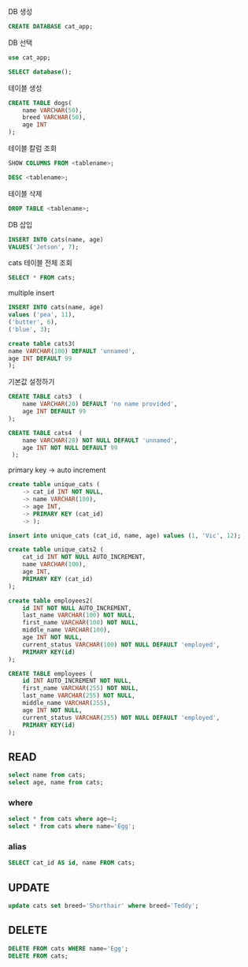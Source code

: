 DB 생성

```sql
CREATE DATABASE cat_app;
```

DB 선택

```sql
use cat_app;
```

```sql
SELECT database();
```

테이블 생성

```sql
CREATE TABLE dogs(
	name VARCHAR(50),
	breed VARCHAR(50),
	age INT
);
```

테이블 칼럼 조회

```sql
SHOW COLUMNS FROM <tablename>;

DESC <tablename>;
```

테이블 삭제

```sql
DROP TABLE <tablename>;
```

DB 삽입

```sql
INSERT INTO cats(name, age)
VALUES('Jetson', 7);
```

cats 테이블 전체 조회

```sql
SELECT * FROM cats;
```

multiple insert

```sql
INSERT INTO cats(name, age)
values ('pea', 11),
('butter', 6),
('blue', 3);
```

```sql
create table cats3(
name VARCHAR(100) DEFAULT 'unnamed',
age INT DEFAULT 99
);
```

기본값 설정하기

```sql
CREATE TABLE cats3  (
	name VARCHAR(20) DEFAULT 'no name provided',
	age INT DEFAULT 99
);

CREATE TABLE cats4  (
	name VARCHAR(20) NOT NULL DEFAULT 'unnamed',
	age INT NOT NULL DEFAULT 99
 );
```

primary key → auto increment

```sql
create table unique_cats (
    -> cat_id INT NOT NULL,
    -> name VARCHAR(100),
    -> age INT,
    -> PRIMARY KEY (cat_id)
    -> );

insert into unique_cats (cat_id, name, age) values (1, 'Vic', 12);
```

```sql
create table unique_cats2 (
	cat_id INT NOT NULL AUTO_INCREMENT,
	name VARCHAR(100),
	age INT,
	PRIMARY KEY (cat_id)
);
```

```sql
create table employees2(
	id INT NOT NULL AUTO_INCREMENT,
	last_name VARCHAR(100) NOT NULL,
	first_name VARCHAR(100) NOT NULL,
	middle_name VARCHAR(100),
	age INT NOT NULL,
	current_status VARCHAR(100) NOT NULL DEFAULT 'employed',
	PRIMARY KEY(id)
);

CREATE TABLE employees (
    id INT AUTO_INCREMENT NOT NULL,
    first_name VARCHAR(255) NOT NULL,
    last_name VARCHAR(255) NOT NULL,
    middle_name VARCHAR(255),
    age INT NOT NULL,
    current_status VARCHAR(255) NOT NULL DEFAULT 'employed',
    PRIMARY KEY(id)
);
```

## READ

```sql
select name from cats;
select age, name from cats;
```

### where

```sql
select * from cats where age=4;
select * from cats where name='Egg';
```

### alias

```sql
SELECT cat_id AS id, name FROM cats;
```

## UPDATE

```sql
update cats set breed='Shorthair' where breed='Teddy';
```

## DELETE

```sql
DELETE FROM cats WHERE name='Egg';
DELETE FROM cats;
```
